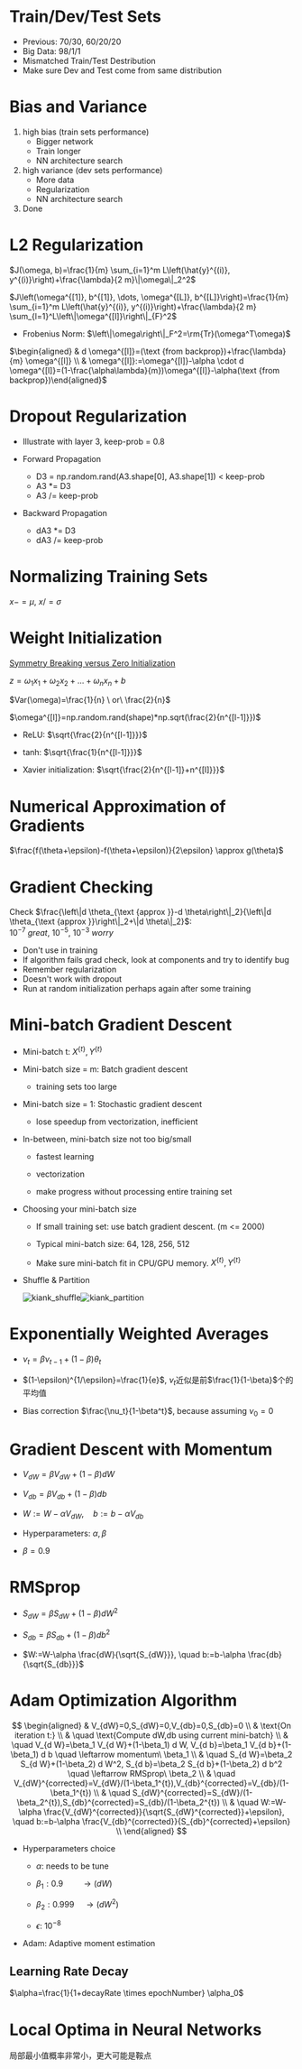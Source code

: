 # Train/Dev/Test Sets

- Previous: 70/30, 60/20/20
- Big Data: 98/1/1
- Mismatched Train/Test Destribution
- Make sure Dev and Test come from same distribution



# Bias and Variance

1. high bias (train sets performance)
   - Bigger network
   - Train longer
   - NN architecture search
2. high variance (dev sets performance)
   - More data
   - Regularization
   - NN architecture search
3. Done



# L2 Regularization

$J(\omega, b)=\frac{1}{m} \sum_{i=1}^m L\left(\hat{y}^{(i)}, y^{(i)}\right)+\frac{\lambda}{2 m}\|\omega\|_2^2$

$J\left(\omega^{[1]}, b^{[1]}, \dots, \omega^{[L]}, b^{[L]}\right)=\frac{1}{m} \sum_{i=1}^m L\left(\hat{y}^{(i)}, y^{(i)}\right)+\frac{\lambda}{2 m} \sum_{l=1}^L\left\|\omega^{[l]}\right\|_{F}^2$

- Frobenius Norm: $\left\|\omega\right\|_F^2=\rm{Tr}(\omega^T\omega)$

$\begin{aligned} & d \omega^{[l]}=(\text {from backprop})+\frac{\lambda}{m} \omega^{[l]} \\ & \omega^{[l]}:=\omega^{[l]}-\alpha \cdot d \omega^{[l]}=(1-\frac{\alpha\lambda}{m})\omega^{[l]}-\alpha(\text {from backprop})\end{aligned}$



# Dropout Regularization

- Illustrate with layer 3, keep-prob = 0.8
- Forward Propagation
  - D3 = np.random.rand(A3.shape[0], A3.shape[1]) < keep-prob
  - A3 *= D3
  - A3 /= keep-prob

- Backward Propagation
  - dA3 *= D3
  - dA3 /= keep-prob




# Normalizing Training Sets

$x -= \mu,\  x /= \sigma$



# Weight Initialization

[Symmetry Breaking versus Zero Initialization](https://community.deeplearning.ai/t/symmetry-breaking-versus-zero-initialization/16061)

$z=\omega_1 x_1+\omega_2 x_2+...+\omega_n x_n+b$

$Var(\omega)=\frac{1}{n} \ or\  \frac{2}{n}$

$\omega^{[l]}=np.random.rand(shape)*np.sqrt(\frac{2}{n^{[l-1]}})$

- ReLU: $\sqrt{\frac{2}{n^{[l-1]}}}$

- tanh: $\sqrt{\frac{1}{n^{[l-1]}}}$

- Xavier initialization:  $\sqrt{\frac{2}{n^{[l-1]}+n^{[l]}}}$



# Numerical Approximation of Gradients

$\frac{f(\theta+\epsilon)-f(\theta+\epsilon)}{2\epsilon} \approx g(\theta)$



# Gradient Checking

Check $\frac{\left\|d \theta_{\text {approx }}-d \theta\right\|_2}{\left\|d \theta_{\text {approx }}\right\|_2+\|d \theta\|_2}$: $10^{-7}\ great,\ 10^{-5},\ 10^{-3}\ worry$

- Don't use in training
- If algorithm fails grad check, look at components and try to identify bug
- Remember regularization
- Doesn't work with dropout
- Run at random initialization perhaps again after some training



# Mini-batch Gradient Descent

- Mini-batch t: $X^{\{t\}}, Y^{\{t\}}$

- Mini-batch size = m: Batch gradient descent

  - training sets too large

- Mini-batch size = 1: Stochastic gradient descent

  - lose speedup from vectorization, inefficient

- In-between, mini-batch size not too big/small

  - fastest learning
  - vectorization

  - make progress without processing entire training set

- Choosing your mini-batch size

  - If small training set: use batch gradient descent. (m <= 2000)

  - Typical mini-batch size: 64, 128, 256, 512

  - Make sure mini-batch fit in CPU/GPU memory. $X^{\{t\}}, Y^{\{t\}}$

- Shuffle & Partition

  ![kiank_shuffle](pictures/kiank_shuffle.png)![kiank_partition](pictures/kiank_partition.png)



# Exponentially Weighted Averages

- $\nu_t=\beta\nu_{t-1}+(1-\beta)\theta_t$

-  $(1-\epsilon)^{1/\epsilon}=\frac{1}{e}$, $\nu_t$近似是前$\frac{1}{1-\beta}$个的平均值

- Bias correction $\frac{\nu_t}{1-\beta^t}$, because assuming $\nu_0=0$



# Gradient Descent with Momentum

- $V_{d W}=\beta V_{d W}+(1-\beta) d W$
- $V_{d b}=\beta V_{d b}+(1-\beta) d b$
- $W:=W-\alpha V_{d W}, \quad b:=b-\alpha V_{d b}$

-  Hyperparameters: $\alpha, \beta$
  - $\beta=0.9$



# RMSprop

- $S_{d W}=\beta S_{d W}+(1-\beta) d W^2$

- $S_{d b}=\beta S_{d b}+(1-\beta) d b^2$

- $W:=W-\alpha \frac{dW}{\sqrt{S_{dW}}}, \quad b:=b-\alpha \frac{db}{\sqrt{S_{db}}}$



# Adam Optimization Algorithm

$$
\begin{aligned}
& V_{dW}=0,S_{dW}=0,V_{db}=0,S_{db}=0 \\
& \text{On iteration t:} \\
& \quad \text{Compute dW,db using current mini-batch} \\
& \quad V_{d W}=\beta_1 V_{d W}+(1-\beta_1) d W, V_{d b}=\beta_1 V_{d b}+(1-\beta_1) d b \quad \leftarrow momentum\ \beta_1 \\
& \quad S_{d W}=\beta_2 S_{d W}+(1-\beta_2) d W^2, S_{d b}=\beta_2 S_{d b}+(1-\beta_2) d b^2 \quad \leftarrow RMSprop\ \beta_2 \\
& \quad V_{dW}^{corrected}=V_{dW}/(1-\beta_1^{t}),V_{db}^{corrected}=V_{db}/(1-\beta_1^{t}) \\
& \quad S_{dW}^{corrected}=S_{dW}/(1-\beta_2^{t}),S_{db}^{corrected}=S_{db}/(1-\beta_2^{t}) \\
& \quad W:=W-\alpha \frac{V_{dW}^{corrected}}{\sqrt{S_{dW}^{corrected}}+\epsilon}, \quad b:=b-\alpha \frac{V_{db}^{corrected}}{S_{db}^{corrected}+\epsilon} \\
\end{aligned}
$$

- Hyperparameters choice

  - $\alpha$: needs to be tune
  - $\beta_1: 0.9 \qquad \rightarrow (dW)$

  - $\beta_2: 0.999 \quad \rightarrow (dW^2)$
  - $\epsilon$: $10^{-8}$

- Adam: Adaptive moment estimation



## Learning Rate Decay

$\alpha=\frac{1}{1+decayRate \times epochNumber} \alpha_0$



# Local Optima in Neural Networks

局部最小值概率非常小，更大可能是鞍点

